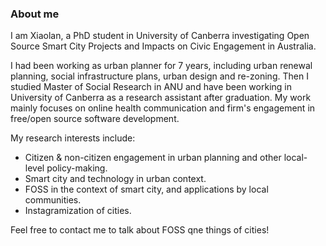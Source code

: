 
### About me

I am Xiaolan, a PhD student in University of Canberra investigating Open Source Smart City Projects and Impacts on Civic Engagement in Australia. 

I had been working as urban planner for 7 years, including urban renewal planning, social infrastructure plans, urban design and re-zoning. 
Then I studied Master of Social Research in ANU and have been working in University of Canberra as a research assistant after graduation. 
My work mainly focuses on online health communication and firm's engagement in free/open source software development.

My research interests include:
- Citizen & non-citizen engagement in urban planning and other local-level policy-making.
- Smart city and technology in urban context.
- FOSS in the context of smart city, and applications by local communities.
- Instagramization of cities.

Feel free to contact me to talk about FOSS qne things of cities!
